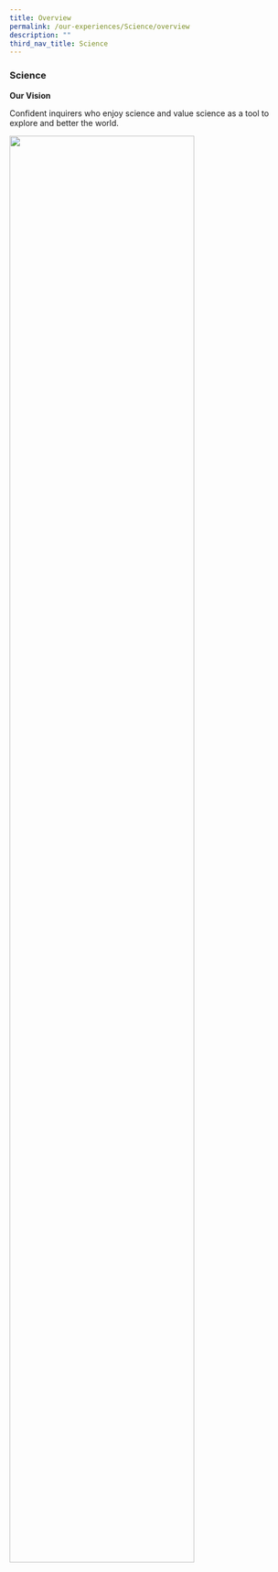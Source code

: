 ```yaml
---
title: Overview
permalink: /our-experiences/Science/overview
description: ""
third_nav_title: Science
---
```

### Science
**Our Vision**

Confident inquirers who enjoy science and value science as a tool to explore and better the world.

<img src="/images/sci1.png" 
     style="width:80%">

